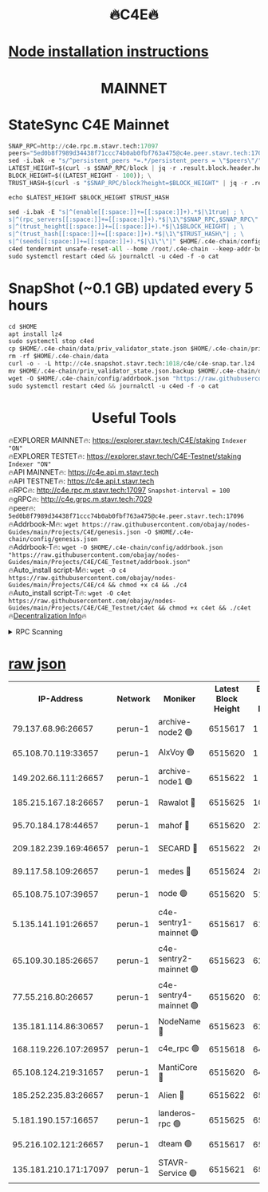 <h1 align="center"> 🔥C4E🔥</h1>

[Node installation instructions](https://github.com/obajay/nodes-Guides/tree/main/Projects/C4E)
=

<h1 align="center"> MAINNET</h1>

# StateSync C4E Mainnet
```python
SNAP_RPC=http://c4e.rpc.m.stavr.tech:17097
peers="5ed0b8f7989d34438f71ccc74b0ab0fbf763a475@c4e.peer.stavr.tech:17096"
sed -i.bak -e "s/^persistent_peers *=.*/persistent_peers = \"$peers\"/" $HOME/.c4e-chain/config/config.toml
LATEST_HEIGHT=$(curl -s $SNAP_RPC/block | jq -r .result.block.header.height); \
BLOCK_HEIGHT=$((LATEST_HEIGHT - 100)); \
TRUST_HASH=$(curl -s "$SNAP_RPC/block?height=$BLOCK_HEIGHT" | jq -r .result.block_id.hash)

echo $LATEST_HEIGHT $BLOCK_HEIGHT $TRUST_HASH

sed -i.bak -E "s|^(enable[[:space:]]+=[[:space:]]+).*$|\1true| ; \
s|^(rpc_servers[[:space:]]+=[[:space:]]+).*$|\1\"$SNAP_RPC,$SNAP_RPC\"| ; \
s|^(trust_height[[:space:]]+=[[:space:]]+).*$|\1$BLOCK_HEIGHT| ; \
s|^(trust_hash[[:space:]]+=[[:space:]]+).*$|\1\"$TRUST_HASH\"| ; \
s|^(seeds[[:space:]]+=[[:space:]]+).*$|\1\"\"|" $HOME/.c4e-chain/config/config.toml
c4ed tendermint unsafe-reset-all --home /root/.c4e-chain --keep-addr-book
sudo systemctl restart c4ed && journalctl -u c4ed -f -o cat
```
# SnapShot (~0.1 GB) updated every 5 hours
```python
cd $HOME
apt install lz4
sudo systemctl stop c4ed
cp $HOME/.c4e-chain/data/priv_validator_state.json $HOME/.c4e-chain/priv_validator_state.json.backup
rm -rf $HOME/.c4e-chain/data
curl -o - -L http://c4e.snapshot.stavr.tech:1018/c4e/c4e-snap.tar.lz4 | lz4 -c -d - | tar -x -C $HOME/.c4e-chain --strip-components 2
mv $HOME/.c4e-chain/priv_validator_state.json.backup $HOME/.c4e-chain/data/priv_validator_state.json
wget -O $HOME/.c4e-chain/config/addrbook.json "https://raw.githubusercontent.com/obajay/nodes-Guides/main/Projects/C4E/addrbook.json"
sudo systemctl restart c4ed && journalctl -u c4ed -f -o cat
```
 <h1 align="center"> Useful Tools</h1>

🔥EXPLORER MAINNET🔥:  https://explorer.stavr.tech/C4E/staking            `Indexer "ON"` \
🔥EXPLORER TESTET🔥:   https://explorer.stavr.tech/C4E-Testnet/staking     `Indexer "ON"` \
🔥API MAINNET🔥:       https://c4e.api.m.stavr.tech \
🔥API TESTNET🔥:       https://c4e.api.t.stavr.tech \
🔥RPC🔥:               http://c4e.rpc.m.stavr.tech:17097                  `Snapshot-interval = 100` \
🔥gRPC🔥:              http://c4e.grpc.m.stavr.tech:7029 \
🔥peer🔥:              `5ed0b8f7989d34438f71ccc74b0ab0fbf763a475@c4e.peer.stavr.tech:17096` \
🔥Addrbook-M🔥:    ```wget https://raw.githubusercontent.com/obajay/nodes-Guides/main/Projects/C4E/genesis.json -O $HOME/.c4e-chain/config/genesis.json``` \
🔥Addrbook-T🔥:    ```wget -O $HOME/.c4e-chain/config/addrbook.json "https://raw.githubusercontent.com/obajay/nodes-Guides/main/Projects/C4E/C4E_Testnet/addrbook.json"``` \
🔥Auto_install script-M🔥: ```wget -O c4 https://raw.githubusercontent.com/obajay/nodes-Guides/main/Projects/C4E/c4 && chmod +x c4 && ./c4``` \
🔥Auto_install script-T🔥: ```wget -O c4et https://raw.githubusercontent.com/obajay/nodes-Guides/main/Projects/C4E/C4E_Testnet/c4et && chmod +x c4et && ./c4et``` \
🔥[Decentralization Info](https://github.com/obajay/StateSync-snapshots/tree/main/Projects/C4E/Decentralization)🔥




<details>
<summary>RPC Scanning</summary>

<h2 align="center"> We scan nodes in real time every 4 hours. And we provide the final result of RPC endpoints.
We cannot influence the operation of these nodes in any way. </h2>


```python
If Voting Power is higher than 0 --> then the Node is a validator of the network and may be subject to attack and be a potential threat to the chain.
```
```python
We marked such validators with a red symbol
```

</details>

[raw json](https://rpc-check.c4e.stavr.tech/c4e/rpc-c4e-result.json)
=



<table><tr><th>IP-Address</th><th>Network</th><th>Moniker</th><th>Latest Block Height</th><th>Earliest Block Height</th><th>Catching Up</th><th>Tx Index</th><th>Voting Power</th><th>Scan Time</th></tr><tr><td>79.137.68.96:26657</td><td>perun-1</td><td>archive-node2 🟢</td><td>6515617</td><td>1</td><td>False</td><td>on</td><td>0</td><td>2023-12-30T17:02:42.765987115UTC</td></tr><tr><td>65.108.70.119:33657</td><td>perun-1</td><td>AlxVoy 🟢</td><td>6515620</td><td>1</td><td>False</td><td>on</td><td>0</td><td>2023-12-30T17:02:56.803972491UTC</td></tr><tr><td>149.202.66.111:26657</td><td>perun-1</td><td>archive-node1 🟢</td><td>6515622</td><td>1</td><td>False</td><td>on</td><td>0</td><td>2023-12-30T17:03:12.474385350UTC</td></tr><tr><td>185.215.167.18:26657</td><td>perun-1</td><td>Rawalot 🔴</td><td>6515625</td><td>1090501</td><td>False</td><td>on</td><td>579034</td><td>2023-12-30T17:03:29.303013658UTC</td></tr><tr><td>95.70.184.178:44657</td><td>perun-1</td><td>mahof 🔴</td><td>6515620</td><td>2342001</td><td>False</td><td>off</td><td>1357006</td><td>2023-12-30T17:02:56.081239368UTC</td></tr><tr><td>209.182.239.169:46657</td><td>perun-1</td><td>SECARD 🔴</td><td>6515622</td><td>2616101</td><td>False</td><td>off</td><td>675729</td><td>2023-12-30T17:03:10.085974375UTC</td></tr><tr><td>89.117.58.109:26657</td><td>perun-1</td><td>medes 🔴</td><td>6515624</td><td>2826001</td><td>False</td><td>off</td><td>471345</td><td>2023-12-30T17:03:24.487087392UTC</td></tr><tr><td>65.108.75.107:39657</td><td>perun-1</td><td>node 🟢</td><td>6515620</td><td>5198801</td><td>False</td><td>on</td><td>0</td><td>2023-12-30T17:02:59.213956161UTC</td></tr><tr><td>5.135.141.191:26657</td><td>perun-1</td><td>c4e-sentry1-mainnet 🟢</td><td>6515617</td><td>6198001</td><td>False</td><td>on</td><td>0</td><td>2023-12-30T17:02:42.071254118UTC</td></tr><tr><td>65.109.30.185:26657</td><td>perun-1</td><td>c4e-sentry2-mainnet 🟢</td><td>6515623</td><td>6238301</td><td>False</td><td>on</td><td>0</td><td>2023-12-30T17:03:15.677917771UTC</td></tr><tr><td>77.55.216.80:26657</td><td>perun-1</td><td>c4e-sentry4-mainnet 🟢</td><td>6515620</td><td>6241001</td><td>False</td><td>on</td><td>0</td><td>2023-12-30T17:02:56.428436563UTC</td></tr><tr><td>135.181.114.86:30657</td><td>perun-1</td><td>NodeName 🔴</td><td>6515623</td><td>6284301</td><td>False</td><td>off</td><td>333717</td><td>2023-12-30T17:03:12.823638270UTC</td></tr><tr><td>168.119.226.107:26957</td><td>perun-1</td><td>c4e_rpc 🟢</td><td>6515618</td><td>6415618</td><td>False</td><td>on</td><td>0</td><td>2023-12-30T17:02:49.128824227UTC</td></tr><tr><td>65.108.124.219:31657</td><td>perun-1</td><td>MantiCore 🔴</td><td>6515620</td><td>6415620</td><td>False</td><td>off</td><td>837831</td><td>2023-12-30T17:02:55.609019135UTC</td></tr><tr><td>185.252.235.83:26657</td><td>perun-1</td><td>Alien 🔴</td><td>6515622</td><td>6502501</td><td>False</td><td>on</td><td>380508</td><td>2023-12-30T17:03:13.177178008UTC</td></tr><tr><td>5.181.190.157:16657</td><td>perun-1</td><td>landeros-rpc 🟢</td><td>6515625</td><td>6507001</td><td>False</td><td>on</td><td>0</td><td>2023-12-30T17:03:28.942384650UTC</td></tr><tr><td>95.216.102.121:26657</td><td>perun-1</td><td>dteam 🟢</td><td>6515617</td><td>6511501</td><td>False</td><td>on</td><td>0</td><td>2023-12-30T17:02:42.424904422UTC</td></tr><tr><td>135.181.210.171:17097</td><td>perun-1</td><td>STAVR-Service 🟢</td><td>6515621</td><td>6513001</td><td>False</td><td>on</td><td>0</td><td>2023-12-30T17:03:01.637904363UTC</td></tr></table>
